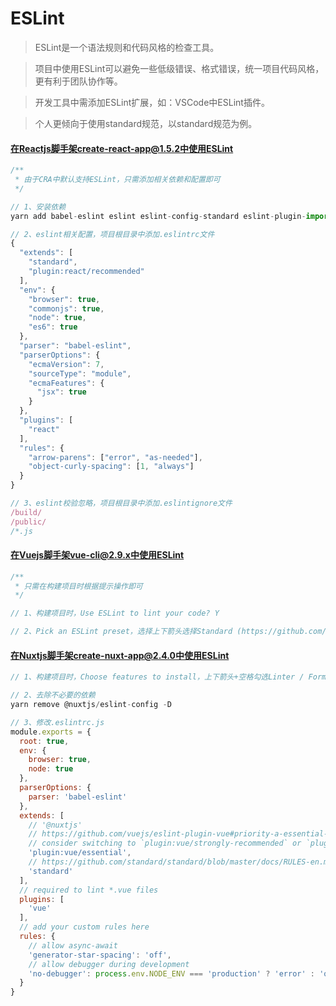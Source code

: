 # ESLint

> ESLint是一个语法规则和代码风格的检查工具。

> 项目中使用ESLint可以避免一些低级错误、格式错误，统一项目代码风格，更有利于团队协作等。

> 开发工具中需添加ESLint扩展，如：VSCode中ESLint插件。

> 个人更倾向于使用standard规范，以standard规范为例。

#### 在Reactjs脚手架create-react-app@1.5.2中使用ESLint

```javascript
/**
 * 由于CRA中默认支持ESLint，只需添加相关依赖和配置即可
 */

// 1、安装依赖
yarn add babel-eslint eslint eslint-config-standard eslint-plugin-import eslint-plugin-node eslint-plugin-promise eslint-plugin-react eslint-plugin-standard -D

// 2、eslint相关配置，项目根目录中添加.eslintrc文件
{
  "extends": [
    "standard",
    "plugin:react/recommended"
  ],
  "env": {
    "browser": true,
    "commonjs": true,
    "node": true,
    "es6": true
  },
  "parser": "babel-eslint",
  "parserOptions": {
    "ecmaVersion": 7,
    "sourceType": "module",
    "ecmaFeatures": {
      "jsx": true
    }
  },
  "plugins": [
    "react"
  ],
  "rules": {
    "arrow-parens": ["error", "as-needed"],
    "object-curly-spacing": [1, "always"]
  }
}

// 3、eslint校验忽略，项目根目录中添加.eslintignore文件
/build/
/public/
/*.js
```

#### 在Vuejs脚手架vue-cli@2.9.x中使用ESLint

```javascript
/**
 * 只需在构建项目时根据提示操作即可
 */

// 1、构建项目时，Use ESLint to lint your code? Y

// 2、Pick an ESLint preset，选择上下箭头选择Standard (https://github.com/standard/standard)
```

#### 在Nuxtjs脚手架create-nuxt-app@2.4.0中使用ESLint

```javascript
// 1、构建项目时，Choose features to install，上下箭头+空格勾选Linter / Formatter这一项

// 2、去除不必要的依赖
yarn remove @nuxtjs/eslint-config -D

// 3、修改.eslintrc.js
module.exports = {
  root: true,
  env: {
    browser: true,
    node: true
  },
  parserOptions: {
    parser: 'babel-eslint'
  },
  extends: [
    // '@nuxtjs'
    // https://github.com/vuejs/eslint-plugin-vue#priority-a-essential-error-prevention
    // consider switching to `plugin:vue/strongly-recommended` or `plugin:vue/recommended` for stricter rules.
    'plugin:vue/essential',
    // https://github.com/standard/standard/blob/master/docs/RULES-en.md
    'standard'
  ],
  // required to lint *.vue files
  plugins: [
    'vue'
  ],
  // add your custom rules here
  rules: {
    // allow async-await
    'generator-star-spacing': 'off',
    // allow debugger during development
    'no-debugger': process.env.NODE_ENV === 'production' ? 'error' : 'off'
  }
}
```